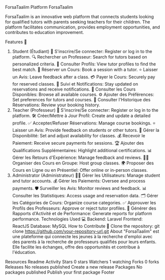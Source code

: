 ForsaTaalim Platform
ForsaTaalim

ForsaTaalim is an innovative web platform that connects students looking for qualified tutors with parents seeking teachers for their children. The platform facilitates communication, provides employment opportunities, and contributes to education improvement.

Features 🎯
1. Student (Étudiant)
📝 S'inscrire/Se connecter: Register or log in to the platform.
🔍 Rechercher un Professeur: Search for tutors based on personalized criteria.
👤 Consulter Profils: View tutor profiles to find the best match.
📅 Réserver un Cours: Book a session with a tutor.
⭐ Laisser un Avis: Leave feedback after a class.
💳 Payer le Cours: Securely pay for reserved classes.
🔔 Suivi et Notifications: Stay updated on reservations and receive notifications.
📖 Consulter les Cours Disponibles: Browse all available courses.
⚙️ Ajouter des Préférences: Set preferences for tutors and courses.
📜 Consulter l'Historique des Réservations: Review your booking history.
2. Teacher (Professeur)
📝 S'inscrire/Se connecter: Register or log in to the platform.
🛠️ Créer/Mettre à Jour Profil: Create and update a detailed profile.
✅ Accepter/Refuser Réservations: Manage course bookings.
⭐ Laisser un Avis: Provide feedback on students or other tutors.
📅 Gérer la Disponibilité: Set and adjust availability for classes.
💰 Recevoir le Paiement: Receive secure payments for sessions.
🏆 Ajouter des Qualifications Supplémentaires: Highlight additional certifications.
📊 Gérer les Retours d'Expérience: Manage feedback and reviews.
👩‍🏫 Organiser des Cours en Groupe: Host group classes.
🌍 Proposer des Cours en Ligne ou en Présentiel: Offer online or in-person classes.
3. Administrator (Administrateur)
🧑‍💻 Gérer les Utilisateurs: Manage student and tutor accounts.
💰 Gérer les Paiements: Oversee and process payments.
🛡️ Surveiller les Avis: Monitor reviews and feedback.
📊 Consulter les Statistiques: Access usage and reservation data.
🗂️ Gérer les Catégories de Cours: Organize course categories.
✅ Approuver les Profils des Professeurs: Approve or reject tutor profiles.
📄 Générer des Rapports d'Activité et de Performance: Generate reports for platform performance.
Technologies Used 💻
Backend: Laravel
Frontend: ReactJS
Database: MySQL
How to Contribute 🤝
Clone the repository:
git clone https://github.com/your-repository-url.git
About
"ForsaTaalim" est une plateforme qui connecte les jeunes à la recherche d'emploi avec des parents à la recherche de professeurs qualifiés pour leurs enfants. Elle facilite les échanges, offre des opportunités et contribue à l'éducation.

Resources
 Readme
 Activity
Stars
 0 stars
Watchers
 1 watching
Forks
 0 forks
Releases
No releases published
Create a new release
Packages
No packages published
Publish your first package
Footer
